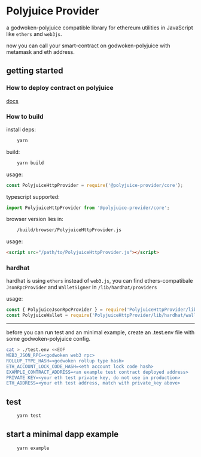 # Polyjuice Provider

a godwoken-polyjuice compatible library for ethereum utilities in JavaScript like `ethers` and `web3js`.

now you can call your smart-contract on godwoken-polyjuice with metamask and eth address.

## getting started

### How to deploy contract on polyjuice

[docs](docs/usage.md)

### How to build

install deps:

```sh
    yarn 
```

build:

```sh
    yarn build
```

usage:

```js
const PolyjuiceHttpProvider = require('@polyjuice-provider/core');
```

typescript supported:

```ts
import PolyjuiceHttpProvider from '@polyjuice-provider/core';
```

browser version lies in:

```sh
    /build/browser/PolyjuiceHttpProvider.js
```

usage:

```html
<script src="/path/to/PolyjuiceHttpProvider.js"></script>
```

### hardhat

hardhat is using `ethers` instead of `web3.js`, you can find ethers-compatibale `JsonRpcProvider` and `WalletSigner` in `/lib/hardhat/providers`

usage:

```js
const { PolyjuiceJsonRpcProvider } = require('PolyjuiceHttpProvider/lib/hardhat/providers');
const PolyjuiceWallet = require('PolyjuiceHttpProvider/lib/hardhat/wallet-signer');
```


---

before you can run test and an minimal example, create an .test.env file with some godwoken-polyjuice config.

```sh
cat > ./test.env <<EOF
WEB3_JSON_RPC=<godwoken web3 rpc>
ROLLUP_TYPE_HASH=<godwoken rollup type hash>
ETH_ACCOUNT_LOCK_CODE_HASH=<eth account lock code hash>
EXAMPLE_CONTRACT_ADDRESS=<an example test contract deployed address>
PRIVATE_KEY=<your eth test private key, do not use in production>
ETH_ADDRESS=<your eth test address, match with private_key above>
```

## test

```sh
    yarn test
```

## start a minimal dapp example

```sh
    yarn example
```
